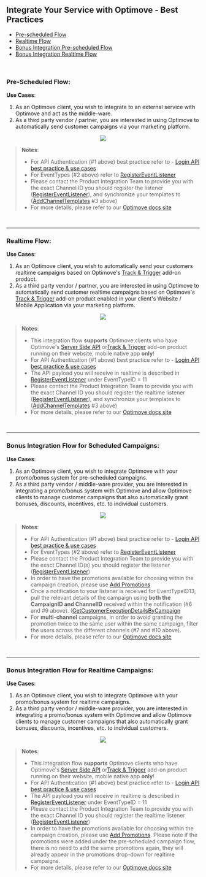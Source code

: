 ## Integrate Your Service with Optimove - Best Practices

- [Pre-scheduled Flow](#pre-flow)
- [Realtime Flow](#rt-flow)
- [Bonus Integration Pre-scheduled Flow](#bonus)
- [Bonus Integration Realtime Flow](#bonusrt)

<br/>

### <a id="pre-flow"></a>Pre-Scheduled Flow: 
**Use Cases**: 

 1. As an Optimove client, you wish to integrate to an external service with Optimove and act as the middle-ware.
 2. As a third party vendor / partner, you are interested in using Optimove to automatically send customer campaigns via your marketing platform.

<p align="center"><img src="https://github.com/optimove-tech/Optimove-APIs/blob/master/API-Integrations/Integrate%20Your%20Service%20-%20Mor%20-%20Client%20Execution%20for%20Github.png?raw=true"></p>

>**Notes**: 
> -   For API Authentication (#1 above) best practice refer to -   [Login API best practice & use cases](https://github.com/optimoveproductintegration/Optimove-APIs/tree/master/Login-API)
> -   For EventTypes (#2 above) refer to [RegisterEventListener](https://docs.optimove.com/api-usage-guide/#General_Functions_RegisterEventListener)
> -   Please contact the Product Integration Team to provide you with the exact Channel ID you should register the listener ([RegisterEventListener](https://docs.optimove.com/api-usage-guide/#General_Functions_RegisterEventListener)), and synchronize your templates to ([AddChannelTemplates](https://docs.optimove.com/api-usage-guide/#AddChannelTemplates) #3 above)
> -  For more details, please refer to our [Optimove docs site](https://docs.optimove.com/integrate-your-service-with-optimove/)
<br/>

----------
### <a id="rt-flow"></a>Realtime Flow: 
**Use Cases**: 

1. As an Optimove client, you wish to automatically send your customers realtime campaigns based on Optimove's [Track & Trigger](https://docs.optimove.com/track-and-trigger/) add-on product.
 2. As a third party vendor / partner, you are interested in using Optimove to automatically send customer realtime campaigns based on Optimove's [Track & Trigger](https://docs.optimove.com/track-and-trigger/) add-on product enabled in your client's Website / Mobile Application via your marketing platform.

<p align="center"><img src="https://github.com/optimove-tech/Optimove-APIs/blob/master/API-Integrations/Integrate%20Your%20Service%20-%20Realtime%20-%20Client%20Execution%20Flow.png?raw=true"></p>

>**Notes**: 
> - This integration flow **supports** Optimove clients who have Optimove's [Server Side API](https://github.com/optimove-tech/Reporting-Server-Side-Custom-Events) or[Track & Trigger](https://docs.optimove.com/track-and-trigger/) add-on product running on their website, mobile native app **only**!
> -   For API Authentication (#1 above) best practice refer to -   [Login API best practice & use cases](https://github.com/optimoveproductintegration/Optimove-APIs/tree/master/Login-API)
> - The API payload you will receive in realtime is described in [RegisterEventListener](https://docs.optimove.com/api-usage-guide/#General_Functions_RegisterEventListener) under EventTypeID = 11
> -   Please contact the Product Integration Team to provide you with the exact Channel ID you should register the realtime listener ([RegisterEventListener](https://docs.optimove.com/api-usage-guide/#General_Functions_RegisterEventListener)), and synchronize your templates to ([AddChannelTemplates](https://docs.optimove.com/api-usage-guide/#AddChannelTemplates) #3 above)
> -  For more details, please refer to our [Optimove docs site](https://docs.optimove.com/integrate-your-service-with-optimove/)
<br/>

----------
### <a id="bonus"></a>Bonus Integration Flow for Scheduled Campaigns: 
**Use Cases**:

1.  As an Optimove client, you wish to integrate Optimove with your promo/bonus system for pre-scheduled campaigns.
2.  As a third party vendor / middle-ware provider, you are interested in integrating a promo/bonus system with Optimove and allow Optimove clients to manage customer campaigns that also automatically grant bonuses, discounts, incentives, etc. to individual customers.
<p align="center"><img src="https://github.com/optimove-tech/Optimove-APIs/blob/master/API-Integrations/Integrate%20Your%20Service%20-Bonus%20System%20Event13.png?raw=true"></p>

>**Notes**: 
> -   For API Authentication (#1 above) best practice refer to -   [Login API best practice & use cases](https://github.com/optimoveproductintegration/Optimove-APIs/tree/master/Login-API)
> -   For EventTypes (#2 above) refer to [RegisterEventListener](https://docs.optimove.com/api-usage-guide/#General_Functions_RegisterEventListener)
> -   Please contact the Product Integration Team to provide you with the exact Channel ID(s) you should register the listener ([RegisterEventListener](https://docs.optimove.com/api-usage-guide/#General_Functions_RegisterEventListener)) 
> - In order to have the promotions available for choosing within the campaign creation, please use [Add Promotions](https://docs.optimove.com/api-usage-guide/#External_System_Integration_Functions_AddPromotions)
>  - Once a notification to your listener is received for EventTypeID13,  pull the relevant details of the campaign using **both the CampaignID and ChannelID** received within the notification (#6 and #9 above). ([GetCustomerExecutionDetailsByCampaign](https://docs.optimove.com/api-usage-guide/#GetCustomerExecutionDetailsByCampaign) 
>  - For **multi-channel** campaigns, in order to avoid granting the promotion twice to the same user within the same campaign, filter the users across the different channels (#7 and #10 above).
>  -  For more details, please refer to our [Optimove docs site](https://academy.optimove.com/en/article/promotion-system-integration/)
<br/>

----------
### <a id="bonusrt"></a>Bonus Integration Flow for Realtime Campaigns: 
**Use Cases**: 

1.  As an Optimove client, you wish to integrate Optimove with your promo/bonus system for realtime campaigns.
2.  As a third party vendor / middle-ware provider, you are interested in integrating a promo/bonus system with Optimove and allow Optimove clients to manage customer campaigns that also automatically grant bonuses, discounts, incentives, etc. to individual customers.

<p align="center"><img src="https://github.com/optimove-tech/Optimove-APIs/blob/master/API-Integrations/Copy%20of%20Integrate%20Your%20Service%20-%20Channa%20-%20RT%20Bonus%20Integration-%20Option%202.png?raw=true"></p>

>**Notes**: 
> - This integration flow **supports** Optimove clients who have Optimove's [Server Side API](https://github.com/optimove-tech/Reporting-Server-Side-Custom-Events) or[Track & Trigger](https://docs.optimove.com/track-and-trigger/) add-on product running on their website, mobile native app **only**!
> -   For API Authentication (#1 above) best practice refer to -   [Login API best practice & use cases](https://github.com/optimoveproductintegration/Optimove-APIs/tree/master/Login-API)
> - The API payload you will receive in realtime is described in [RegisterEventListener](https://docs.optimove.com/api-usage-guide/#General_Functions_RegisterEventListener) under EventTypeID = 11
> -   Please contact the Product Integration Team to provide you with the exact Channel ID you should register the realtime listener ([RegisterEventListener](https://docs.optimove.com/api-usage-guide/#General_Functions_RegisterEventListener))
> - In order to have the promotions available for choosing within the campaign creation, please use [Add Promotions](https://docs.optimove.com/api-usage-guide/#External_System_Integration_Functions_AddPromotions). Please note if the promotions were added under the pre-scheduled campaign flow, there is no need to add the same promotions again, they will already appear in the promotions drop-down for realtime campaigns.
> -  For more details, please refer to our [Optimove docs site](https://docs.optimove.com/integrate-your-service-with-optimove/)
<br/>

